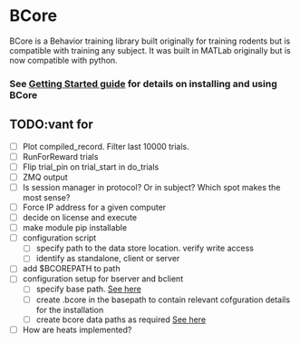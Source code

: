 # BCore

BCore is a Behavior training library built originally for training rodents but is compatible with training any subject. It was built in MATLab originally but is now compatible with python.

### See [Getting Started guide](https://github.com/balajisriram/BCore/blob/master/Docs/0.GettingStartedWithBCore.md) for details on installing and using BCore

## TODO:vant for 
 - [ ] Plot compiled_record. Filter last 10000 trials.
 - [ ] RunForReward trials
 - [ ] Flip trial\_pin on trial\_start in do\_trials
 - [ ] ZMQ output
 - [ ] Is session manager in protocol? Or in subject? Which spot makes the most sense?
 - [ ] Force IP address for a given computer
 - [ ] decide on license and execute
 - [ ] make module pip installable
 - [ ] configuration script
     - [ ] specify path to the data store location. verify write access
     - [ ] identify as standalone, client or server
 - [ ] add $BCOREPATH to path
 - [ ] configuration setup for bserver and bclient
	 - [ ] specify base path. [See here](https://github.com/balajisriram/bcore/blob/master/bcore/docs/1.DataModelForBCore.md#2)
	 - [ ] create .bcore in the basepath to contain relevant cofguration details for the installation
	 - [ ] create bcore data paths as required [See here](https://github.com/balajisriram/bcore/blob/master/bcore/docs/1.DataModelForBCore.md#2)
 - [ ] How are heats implemented?